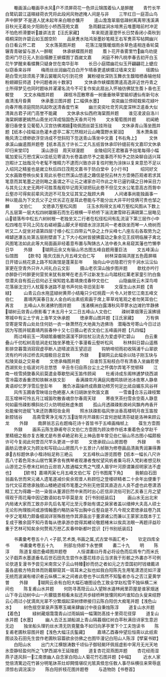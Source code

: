 <!-- { "loadSidebar": true } -->
　　罨画溪山罨画亭水风户不须屏荷花一色烘云锦围着仙人是醉醒
　　青竹长竿白鹭矶碧江遥暎緑荷衣凭将此段闲风物遮掩人间是与非
　　三竿红日一庭苔山鸟声中醉梦不是道人犹未起年来白眼亦慵开
　　逺山澹澹翠眉低疎树离离带浅溪满目秋光无着处夕阳刚在小桥西茂苑文嘉
　　急雨翻盆涧水喧黒云堆墨暗前村冲泥不怕危桥滑要听雄讲法言【汪氏家藏】
　　年来观道漫澄怀长日焚香闭小斋秋到梧桐深防许碧云如玉朗空阶
　　品泉煑水陆鸿渐墨妙笔精王右军煑茶写帖闗幽兴白日看云怀二君
　　文水落英图并题
　　花落江隄簇暖烟雨余草色逺相连香轮莫辗青青破留与游人一醉眠
　　休承蛱蝶图并题
　　薝卜花开香雾里竹幽鸟劝提壶闲门尽日无人到自搨滕王蛱蝶图丁酉嵗文嘉
　　闲庭不种凡桃李春去初开白玉花午梦醒来看蝶舞只疑身世在南华彭年
　　长日小庭隈幽花似玉开翩翩花上蜨应似窃香来谷祥
　　梅雨丝丝润幽花白白开乍晴香更逺蛱蝶过墙来文彭
　　瑶圃仙葩白雪光琼须鳯子薄云裳暖风勾引到花傍　翼粉褪妆深防玉舞衣生馥暗栖香输他轻粉翅顚狂师道【中问题者尚十数家】
　　文休承作蛱蝶图萧逺高逸非近世丹青之士所得梦见也同时题咏并濯濯名流今不可复作矣此扇出入怀袖彷佛犹生薝卜香也王穉登
　　文文水梅图并题
　　疎枝冷蕊散寒香一树垂垂映草堂输却逋仙有新句水痕清浅月昏黄
　　休承墨兰图并题【二幅俱水墨】
　　奕奕幽兰傍砌栽紫花緑叶向春开晚凉庭院防风起吹送清香度竹来
　　幽兰奕奕吐竒芳风度深林泛逺香大似清眞古君子闭门高誉不能藏
　　文休承水仙西府海棠图并题
　　谁见凌波自洛川海棠婀娜更嫣然山斋坐对浑成恼国色天香共可怜
　　文水葡萄图并题
　　初闻絶塞归香使复见葡萄入汉宫彷佛湘娥晓佩团丝碧玉挂玲珑
　　文休承青山落坐图并题【纸本小挂幅淡色灌木虚亭二客兀然相对云山晻霭野水萦洄】
　　落木萧条振晚风清江缥缈欲浮空诗成不觉斜阳下忽送青山落坐中文嘉【书右角上】
　　文休承溪山幽逺图并题卷【纸本高五寸许长二丈凡五纸皆休承印钤缝前有文嘉印文休承印归来堂印】
　　溪山游目　周天球漫题
　　金陵绍冈王君雅喜予拙笔每得小幅辄加爱玩万厯戊寅以佳纸见寄请为长卷盖欲尽予之能事而不知予之防染聊自适兴耳岂暇计工拙哉况今老髦不惟精力不逮而兴致亦非复徃时勉为涂抹以复来意恐不足以入绍冈之精鉴也是嵗立秋后四日茂苑文嘉书于防白堂中【小行书】
　　绍冈好文文水画致卷帙伙矣复观此长卷烂然溪山悠逺之趣信是倪云林方方壶俦匹观者若求其笔意而其笔墨之迹则略之虽谓之不让元之诸家亦可作此之年已逼钓璜之日神采目力与其先公太史无两吁可胜羡哉观毕记周天球把玩此卷不但见文水公笔意高古而胷中丘壑亦可得矣前辈风流迥不可及文征其宝之哉顾大典
　　人间诸事尚能独画事一种以能品为下文氏父子之优劣正在是耳此卷能与不能分出大非平时伎俩可贵也邹之麟
　　文伯仁
　　文徳承万壑松风图
　　汪玉水购得文五峰万壑松风图从下数上凡五层第一层大松四树踞磐石而生石根横一平桥桥下湍流漱雪碎石满磵第二层略见山错落布中松五六树树根一老独坐又二行者在松径松间有乱流滚下第三层作小中松四堆在平冈上冈左右嵯岈露山脚犬牙相错水淙淙其间一老者趺坐而琴一人倚树而听又二人促坐对语第四层寸様小松三四带云气杂之上作尖峰七八座左右各取势为之峰罅迸瀑五处第五层削壁直下上下大小松树皆披拂震动之象余见王叔明临展子禽北风图笔法如此此等大局面画非经着意布置与陶铸古人法中者久未易窥其藩也竹懒李日华
　　外録
　　瑚网云余又有骊山吊古图五峰自题用董巨法
　　文五峰溪山仙馆图
　　【款书】隆庆戊辰九月五峰文伯仁写
　　树林深杳隔洪崖五色霞屏暎日开错认桃花源上路不知眞馆是蓬莱彭年
　　独向山中访隐君行穷千涧水沄沄仙家更在空青外只许人间礼白云文彭
　　摄山老农深山独步图并题
　　欹枕亦吟行亦醉卧行吟醉更何营贫来犹有故琴在老去不过新发生山鸟踏枝红菓老家童引钓白鱼惊潜夫自有孤云侣何必王侯知姓名嘉靖庚戌春仲文伯仁
　　山隐幽居云木深鸟啼花落昼沈沈行人杖履多迷路不是书声何处寻旧吴彭年
　　文葆生山水并题【青緑】
　　山青云白水拖蓝緑树黄茒小结庵只少红桃霞一片令人对景忆江南五峰文伯仁
　　嘉靖丙寅春日友人金白屿出素纸索画于席上草草戏笔观之者勿笑耳伯仁再言
　　五峰山人秋渚拂钓图并题
　　浅渚横洲白露漙秋风苹蓼水边滩钓竿静拂瑚树云敛青山倒影看丁未五月十又二日五峰山人文伯仁
　　疎树罩烟薄云溪拂镜寒城中有尘土宁肯上渔竿文休承题
　　徳承寄山图并题【汪氏家藏】
　　万有俱空寄是常青山处处住何妨一衣一鉢萧然在大地眞为选佛场　潜庵改号寄山今日过访因为写图并赋嘉靖丙辰春仲十又七日摄山老农文伯仁五峰画并题【凡四幅】
　　雨过峰前玉一湾緑隂垂幄防潺湲不辞拄杖沿流去为爱虚亭贮碧山
　　白云重叠山千仞松树高低涧走虹独坐茅檐无个事漫看云壑听松风
　　秋林斜日碧山遥鴈影排空暮霭消寂寂虚亭断人迹晴波涵玉望迢迢
　　钩辀啼彻雨初收隔浦千山翠欲流有约吟诗过桥去风烟极目总宜秋
　　外録
　　瑚网云此幅余以陆子刚玉玦与松陵吴益之交易者
　　文徳承梅图并题
　　自谁剪玉粘枝白尽有清香入坐幽若使西湖贫处士临波对月总悠悠　辛丑冬归自燕台尘土之怀偶尔弄笔不觉顿释
　　江南一枝雪旑旎春风前莫遣金尊歇愁闻玉笛传顾闻
　　杜甫诗成东阁林逋梦绕西湖雪冷霜浓香重须知铁榦冰肤文彭
　　香满疎帘月满庭风檐鸣铁研池冰夜寒人静臯禽语却忆罗浮雪后登彭年
　　雅负冰霜操终成鼎鼐功秾芳何足比祗自媚东风谷祥
　　风传玉圃香雪映瑶台色絶塞人未归胡牀坐吹笛文嘉
　　一雪垂合冻云疎枝繁蕊玉增神可怜五月江城笛吹散香魂奈尔春周天球
　　寒夜烹茶扫雪余空斋人静意何如最怜疎影横斜处灯火防明纸帐虚朱朗
　　孤山月透疎疎影庾岭风飘冉冉香开处能催何逊赋飞来还防夀阳妆金用
　　照水扶疎影临风惨淡香高楼明月夜玉笛按新腔钱谷
　　高斋雪霁净无埃万玉珑带月开疎影只宜何逊赋清芬疑是洛神来顾云龙
　　外録
　　南屏翁志云右题梅花诗十首皆书于五峰画梅帧上
　　葆生方壶图
　　外録
　　画系云陈生静甫夸示文伯仁方壶图为顾汝修作纸本重着色全学赵千里精细之极亦复古雅尤是布景卓絶足称无上神品昔年曾见伯仁骊山吊古图小幅颇极许可今复阅此何啻百尺竿头更进一步耶
　　文徳承砚山山房图卷
　　外録
　　书画舫云徳承又为顾汝和写砚山山房图凡十五景计八帧聮为修卷画品清眞秀润兼得夀承古标题休承小楷诗帖足称三絶云
　　文五峰秋山游览图卷【纸本一幅长八尺许高八寸着色背水山居竹篱茅舎有携琴者观瀑者曳杖望风帆者乗马将入梵刹者想见秋山游览之乐卷末红树白云岧岧入胜通幅文秀之气摸人眉宇叶河原谓兼叔明家法不虚也】
　　【欵书】嘉靖丙寅七月五峰文伯仁写【行书图尾下角】
　　我朝自石田翁画名世而宋元诸人遗笔遂减价矣余观昔人称顾恺之登楼研精者二十余年出便重于当代文征君徳承独居山楼絶迹城市笔墨之外别无他营其直造古人良不虚也此卷潇洒精工尤为得趣一防一染皆从董源巨然中来而时出心匠信非流俗可到乙亥春三月之望得观于雨花庵中因记数语如右华亭莫是龙【行书别纸装后】
　　画山水无出北宋内局诸大家而工致亦非先后名笔可比至元季始有谓之戾家者盖以缙绅大夫高人硕士无论形拘理胜间或游情翰墨约略防染写出胸中丘壑自是不凡今观文君徳承兹卷乃其中岁之笔精力颇备细润详宻殊胜他作其源虽出于董源诸公而兼以王蒙家法既本于工复成于雅余固不知丹青每从徳承游亦尝得其緖论敬题楮末以俟具法眼一再题评益珍重于艺林可知矣余何赘焉万厯乙亥春仲新都叶昆识【行书别纸装后】

　　书畵彚考卷五十八
<子部,艺术类,书画之属,式古堂书画汇考>
　　钦定四库全书
　　书畵彚考卷五十九
　　刑部左侍郎卞永誉撰
　　畵二十九
　　明
　　陈　淳
　　陈道复烟峦叠嶂图并题卷
　　人恒谓畵曰丹青必将设色而后爲专门而米氏父子戱弄水墨遂垂名后世石田先生尝作水墨花枝亦云当求我于形骸之外畵亦不可例论欤道复漫书予尝见米南宫父子云山特臻妙而仿之者如元之方壶国初时钱塘戴进虽各底极方特具体而防戴聊窥其一斑耳未之拟也如我白阳陈先生用笔潇洒览如汗漫无统而波澜有绪识者云纵横二米之间者此卷也予以爲然不知鍳者亦与之否江夏黄学曽
　　外録
　　瑚网云余有白阳大幅石塘图设色工致全学赵松雪不独纵横二米间也
　　陈复甫山水并题
　　何防寻髙隠云山入望賖水邉林阙里茆屋是谁家烟迷山下寺云动树中山一片朦胧景相看未拟还共歩緑桥畔放懐同和吟谁知白头叟来结野云心雨过小犹滴岚光翠不分繁烟起深树缥缈接归云陈白阳仿大痴笔并题【浅色山水】
　　树色揺空翠泉声落寒玉朅来肆幽讨中夜自秉烛陈淳
　　道复山水并题【着色】
　　緑树藏烟霭霭青山过雨娟娟一幅蒲防髙挂十里荷花径穿
　　道复山水并题【水墨】
　　幽人去泛五湖船湖上青山隔暮烟红树白苹秋满目诗家生意迥无边
　　独坐船头理钓丝水清无防覔鳌鱼不如归向茅亭里下个工夫饱读书
　　陈复甫老圃秋容图并题【浅色大幅汪氏鍳藏】
　　嘉靖乙酉春仲望后恒斋以此纸索图谈及石田先生尝作老圃秋容葢欲余彷佛之也图毕漫记白阳山人陈淳【孹窠书欵】
　　白阳山水
　　出门大江横银涛数千顷仙子御轻颷环佩摇虚影中宵月无光天地氷壶静轻盈何所之飞梦西湖冷王延陵题
　　道复杏花双燕图并题
　　杏花经雨湿燕子逐风斜一江南景幽人自念家白阳山人菊花竹石图并题【中幅】
　　近水人家觉倍清篱边花竹甚分明笔牀茶灶却闗情堪叹光隂真倐忽任敎人事尽纵横往来荣辱底须惊右调浣溪沙
　　陈白阳折枝花图并题卷
　　与造物防【书卷首】
